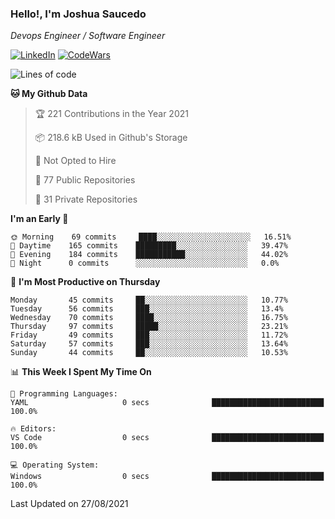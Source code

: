 ### Hello!, I'm Joshua Saucedo
*Devops Engineer / Software Engineer*  

[![LinkedIn](https://img.shields.io/badge/LinkedIn-0073b1?logo=linkedin&style=flat-square&logoColor=white)](https://www.linkedin.com/in/joshua-nathanael-saucedo-uriarte-bb0336169/)
[![CodeWars](https://www.codewars.com/users/joshuansu0897/badges/micro)](https://www.codewars.com/users/joshuansu0897)

<!--START_SECTION:waka-->
![Lines of code](https://img.shields.io/badge/From%20Hello%20World%20I%27ve%20Written-3.7%20million%20lines%20of%20code-blue)

**🐱 My Github Data** 

> 🏆 221 Contributions in the Year 2021
 > 
> 📦 218.6 kB Used in Github's Storage 
 > 
> 🚫 Not Opted to Hire
 > 
> 📜 77 Public Repositories 
 > 
> 🔑 31 Private Repositories  
 > 
**I'm an Early 🐤** 

```text
🌞 Morning    69 commits     ████░░░░░░░░░░░░░░░░░░░░░   16.51% 
🌆 Daytime    165 commits    █████████░░░░░░░░░░░░░░░░   39.47% 
🌃 Evening    184 commits    ███████████░░░░░░░░░░░░░░   44.02% 
🌙 Night      0 commits      ░░░░░░░░░░░░░░░░░░░░░░░░░   0.0%

```
📅 **I'm Most Productive on Thursday** 

```text
Monday       45 commits     ██░░░░░░░░░░░░░░░░░░░░░░░   10.77% 
Tuesday      56 commits     ███░░░░░░░░░░░░░░░░░░░░░░   13.4% 
Wednesday    70 commits     ████░░░░░░░░░░░░░░░░░░░░░   16.75% 
Thursday     97 commits     █████░░░░░░░░░░░░░░░░░░░░   23.21% 
Friday       49 commits     ███░░░░░░░░░░░░░░░░░░░░░░   11.72% 
Saturday     57 commits     ███░░░░░░░░░░░░░░░░░░░░░░   13.64% 
Sunday       44 commits     ██░░░░░░░░░░░░░░░░░░░░░░░   10.53%

```


📊 **This Week I Spent My Time On** 

```text
💬 Programming Languages: 
YAML                     0 secs              █████████████████████████   100.0%

🔥 Editors: 
VS Code                  0 secs              █████████████████████████   100.0%

💻 Operating System: 
Windows                  0 secs              █████████████████████████   100.0%

```


 Last Updated on 27/08/2021
<!--END_SECTION:waka-->
